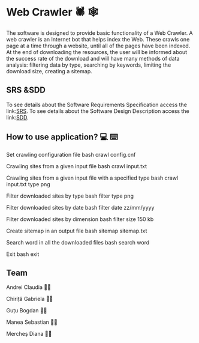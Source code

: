 # Web Crawler :spider: :spider_web:

The software is designed to provide basic functionality of a Web Crawler. A web crawler is an Internet bot that helps index the Web. 
These crawls one page at a time through a website, until all of the pages have been indexed.
At the end of downloading the resources, the user will be informed about the success rate of the download and will have many methods of data analysis: filtering data by type, searching by keywords, limiting the download size, creating a sitemap.

## SRS &SDD

To see details about the Software Requirements Specification access the link:[SRS]().
To see details about the Software Design Description access the link:[SDD]().

## How to use application? :computer: :keyboard:
Set crawling configuration file
bash
crawl config.cnf

Crawling sites from a given input file
bash
crawl input.txt

Crawling sites from a given input file with a specified type
bash
crawl input.txt type png

Filter downloaded sites by type
bash
filter type png

Filter downloaded sites by date
bash
filter date zz/mm/yyyy

Filter downloaded sites by dimension
bash
filter size 150 kb

Create sitemap in an output file
bash
sitemap sitemap.txt

Search word in all the downloaded files
bash
search word

Exit
bash
exit


## Team
Andrei Claudia :woman_student:

Chiriță Gabriela :woman_student:

Guțu Bogdan :man_student:

Manea Sebastian :man_student:

Mercheș Diana :woman_student:

